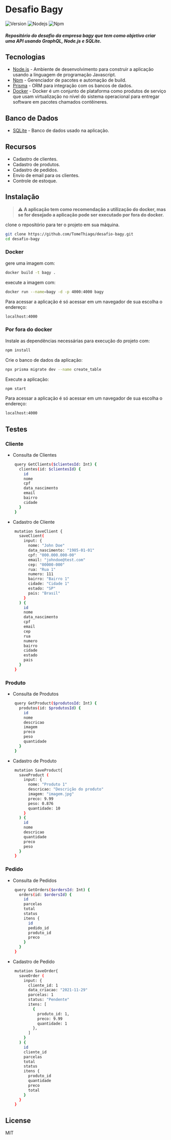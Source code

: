 # Desafio Bagy

![Version](https://img.shields.io/badge/version-1.0.0-blue)
![Nodejs](https://img.shields.io/badge/node.js-v16.13.0-green)
![Npm](https://img.shields.io/badge/npm-v8.1.0-blue)

#### _Repositório do desafio da empresa bagy que tem como objetivo criar uma API usando GraphQL, Node.js e SQLite._

## Tecnologias
* [Node.js](https://nodejs.org/) - Ambiente de desenvolvimento para construir a aplicação usando a linguagem de programação Javascript.
* [Npm](https://www.npmjs.com/) - Gerenciador de pacotes e automação de build.
* [Prisma](https://www.prisma.io/) - ORM para integração com os bancos de dados.
* [Docker](https://www.prisma.io/) - Docker é um conjunto de plataforma como produtos de serviço que usam virtualização no nível do sistema operacional para entregar software em pacotes chamados contêineres.

## Banco de Dados
* 	[SQLite](https://www.sqlite.org/index.html) - Banco de dados usado na aplicação.

## Recursos

- Cadastro de clientes.
- Cadastro de produtos.
- Cadastro de pedidos.
- Envio de email para os clientes.
- Controle de estoque.

## Instalação

> :warning: **A aplicação tem como recomendação a utilização do docker, mas se for desejado a aplicação pode ser executado por fora do docker.**

clone o repositório para ter o projeto em sua máquina.
```bash
git clone https://github.com/TomeThiago/desafio-bagy.git
cd desafio-bagy
```

### Docker

gere uma imagem com:
```bash
docker build -t bagy .
```

execute a imagem com:
```bash
docker run --name=bagy -d -p 4000:4000 bagy
```

Para acessar a aplicação é só acessar em um navegador de sua escolha o endereço:
```sh
localhost:4000
```

### Por fora do docker

Instale as dependências necessárias para execução do projeto com:
```sh
npm install
```

Crie o banco de dados da aplicação:
```sh
npx prisma migrate dev --name create_table
```

Execute a aplicação:
```sh
npm start
```

Para acessar a aplicação é só acessar em um navegador de sua escolha o endereço:
```sh
localhost:4000
```

## Testes

### Cliente

* Consulta de Clientes

```bash
    query GetClients($clientesId: Int) {
      clientes(id: $clientesId) {
        id
        nome
        cpf
        data_nascimento
        email
        bairro
        cidade
      }
    }
```

* Cadastro de Cliente

```bash
    mutation SaveClient {
      saveClient(
        input: {
          nome: "John Doe"
          data_nascimento: "1985-01-01"
          cpf: "000.000.000-00"
          email: "johndoe@test.com"
          cep: "00000-000"
          rua: "Rua 1"
          numero: 111
          bairro: "Bairro 1"
          cidade: "Cidade 1"
          estado: "SP"
          pais: "Brasil"
        }
      ) {
        id
        nome
        data_nascimento
        cpf
        email
        cep
        rua
        numero
        bairro
        cidade
        estado
        pais
      }
    }
```
### Produto

* Consulta de Produtos

```bash
    query GetProduct($produtosId: Int) {
      produtos(id: $produtosId) {
        id
        nome
        descricao
        imagem
        preco
        peso
        quantidade
      }
    }
```

* Cadastro de Produto
```bash
    mutation SaveProduct{
      saveProduct (
        input: {
          nome: "Produto 1"
          descricao: "Descrição do produto"
          imagem: "imagem.jpg"
          preco: 9.99
          peso: 0.876
          quantidade: 10
        }
      ) {
        id
        nome
        descricao
        quantidade
        preco
        peso
      }
    }
```
### Pedido
* Consulta de Pedidos
```bash
    query GetOrders($ordersId: Int) {
      orders(id: $ordersId) {
        id
        parcelas
        total
        status
        itens {
          id
          pedido_id
          produto_id
          preco
        }
      }
    }
```
* Cadastro de Pedido 
```bash
    mutation SaveOrder{
      saveOrder (
        input: {
          cliente_id: 1
          data_criacao: "2021-11-29"
          parcelas: 1
          status: "Pendente"
          itens: [
            {
              produto_id: 1,
              preco: 9.99
              quantidade: 1
            },
          ]
        }
      ) {
        id
        cliente_id
        parcelas
        total
        status
        itens {
          produto_id
          quantidade
          preco
          total
        }
      }
    }
```
## License

MIT

